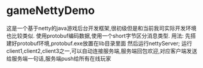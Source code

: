 # gameNettyDemo
这是一个基于netty的java游戏后台开发框架,很初级但是和当前我司实际开发环境也比较类似.
使用protobuf编码数据,使用一个short字节区分消息类型.
用法:
先搭建好protobuf环境,protobuf.exe放置在lib目录里面
然后运行nettyServer;
运行client1,client2,client3之一,可以自动连接服务端,服务端回包欢迎,对应客户端发送给服务端一句话,服务端push给所有在线玩家
